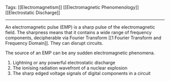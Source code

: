 Tags: [[Electromagnetism]] [[Electromagnetic Phenomenology]] [[Electrostatic Discharge]] 
___
An electromagnetic pulse (EMP) is a sharp pulse of the electromagnetic field. The sharpness means that it contains a wide range of frequency components, decipherable via Fourier Transform [[1 Fourier Transform and Frequency Domain]]. They can disrupt circuits. 

The source of an EMP can be any sudden electromagnetic phenomena. 
1. Lightning or any powerful electrostatic discharge
2. The ionising radiation wavefront of a nuclear explosion 
3. The sharp edged voltage signals of digital components in a circuit

